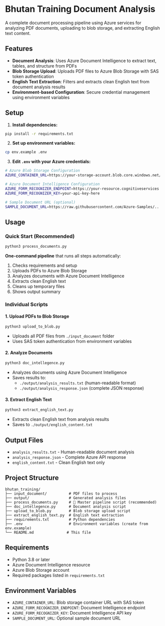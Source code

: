 # Bhutan Training Document Analysis

A complete document processing pipeline using Azure services for analyzing PDF documents, uploading to blob storage, and extracting English text content.

## Features

- **Document Analysis**: Uses Azure Document Intelligence to extract text, tables, and structure from PDFs
- **Blob Storage Upload**: Uploads PDF files to Azure Blob Storage with SAS token authentication
- **English Text Extraction**: Filters and extracts clean English text from document analysis results
- **Environment-based Configuration**: Secure credential management using environment variables

## Setup

1. **Install dependencies:**
```bash
pip install -r requirements.txt
```

2. **Set up environment variables:**
```bash
cp env.example .env
```

3. **Edit `.env` with your Azure credentials:**
```bash
# Azure Blob Storage Configuration
AZURE_CONTAINER_URL=https://your-storage-account.blob.core.windows.net/container-name?sp=racwd&st=...

# Azure Document Intelligence Configuration  
AZURE_FORM_RECOGNIZER_ENDPOINT=https://your-resource.cognitiveservices.azure.com/
AZURE_FORM_RECOGNIZER_KEY=your-api-key-here

# Sample Document URL (optional)
SAMPLE_DOCUMENT_URL=https://raw.githubusercontent.com/Azure-Samples/...
```

## Usage

### Quick Start (Recommended)
```bash
python3 process_documents.py
```
**One-command pipeline** that runs all steps automatically:
1. Checks requirements and setup
2. Uploads PDFs to Azure Blob Storage
3. Analyzes documents with Azure Document Intelligence
4. Extracts clean English text
5. Cleans up temporary files
6. Shows output summary

### Individual Scripts

#### 1. Upload PDFs to Blob Storage
```bash
python3 upload_to_blob.py
```
- Uploads all PDF files from `./input_document` folder
- Uses SAS token authentication from environment variables

#### 2. Analyze Documents
```bash
python3 doc_intellegence.py
```
- Analyzes documents using Azure Document Intelligence
- Saves results to:
  - `./output/analysis_results.txt` (human-readable format)
  - `./output/analysis_response.json` (complete JSON response)

#### 3. Extract English Text
```bash
python3 extract_english_text.py
```
- Extracts clean English text from analysis results
- Saves to `./output/english_content.txt`

## Output Files

- `analysis_results.txt` - Human-readable document analysis
- `analysis_response.json` - Complete Azure API response
- `english_content.txt` - Clean English text only

## Project Structure

```
bhutan_training/
├── input_document/          # PDF files to process
├── output/                  # Generated analysis files
├── process_documents.py     # 🚀 Master pipeline script (recommended)
├── doc_intellegence.py      # Document analysis script
├── upload_to_blob.py        # Blob storage upload script
├── extract_english_text.py  # English text extraction
├── requirements.txt         # Python dependencies
├── .env                     # Environment variables (create from env.example)
└── README.md               # This file
```

## Requirements

- Python 3.8 or later
- Azure Document Intelligence resource
- Azure Blob Storage account
- Required packages listed in `requirements.txt`

## Environment Variables

- `AZURE_CONTAINER_URL`: Blob storage container URL with SAS token
- `AZURE_FORM_RECOGNIZER_ENDPOINT`: Document Intelligence endpoint
- `AZURE_FORM_RECOGNIZER_KEY`: Document Intelligence API key
- `SAMPLE_DOCUMENT_URL`: Optional sample document URL
